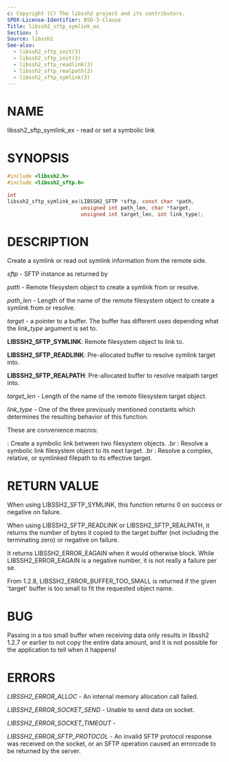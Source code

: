 ```yaml
---
c: Copyright (C) The libssh2 project and its contributors.
SPDX-License-Identifier: BSD-3-Clause
Title: libssh2_sftp_symlink_ex
Section: 3
Source: libssh2
See-also:
  - libssh2_sftp_init(3)
  - libssh2_sftp_init(3)
  - libssh2_sftp_readlink(3)
  - libssh2_sftp_realpath(3)
  - libssh2_sftp_symlink(3)
---
```


# NAME

libssh2_sftp_symlink_ex - read or set a symbolic link

# SYNOPSIS

~~~c
#include <libssh2.h>
#include <libssh2_sftp.h>

int
libssh2_sftp_symlink_ex(LIBSSH2_SFTP *sftp, const char *path,
                        unsigned int path_len, char *target,
                        unsigned int target_len, int link_type);
~~~

# DESCRIPTION

Create a symlink or read out symlink information from the remote side.

*sftp* - SFTP instance as returned by

*path* - Remote filesystem object to create a symlink from or resolve.

*path_len* - Length of the name of the remote filesystem object to
create a symlink from or resolve.

*target* - a pointer to a buffer. The buffer has different uses depending
what the *link_type* argument is set to.

**LIBSSH2_SFTP_SYMLINK**: Remote filesystem object to link to.

**LIBSSH2_SFTP_READLINK**: Pre-allocated buffer to resolve symlink target
into.

**LIBSSH2_SFTP_REALPATH**: Pre-allocated buffer to resolve realpath target
into.

*target_len* - Length of the name of the remote filesystem target object.

*link_type* - One of the three previously mentioned constants which
determines the resulting behavior of this function.

These are convenience macros:

: Create a symbolic link between two filesystem objects.
.br
: Resolve a symbolic link filesystem object to its next target.
.br
: Resolve a complex, relative, or symlinked filepath to its effective target.

# RETURN VALUE

When using LIBSSH2_SFTP_SYMLINK, this function returns 0 on success or negative
on failure.

When using LIBSSH2_SFTP_READLINK or LIBSSH2_SFTP_REALPATH, it returns the
number of bytes it copied to the target buffer (not including the terminating
zero) or negative on failure.

It returns LIBSSH2_ERROR_EAGAIN when it would otherwise block. While
LIBSSH2_ERROR_EAGAIN is a negative number, it is not really a failure per se.

From 1.2.8, LIBSSH2_ERROR_BUFFER_TOO_SMALL is returned if the given 'target'
buffer is too small to fit the requested object name.

# BUG

Passing in a too small buffer when receiving data only results in libssh2
1.2.7 or earlier to not copy the entire data amount, and it is not possible
for the application to tell when it happens!

# ERRORS

*LIBSSH2_ERROR_ALLOC* - An internal memory allocation call failed.

*LIBSSH2_ERROR_SOCKET_SEND* - Unable to send data on socket.

*LIBSSH2_ERROR_SOCKET_TIMEOUT* -

*LIBSSH2_ERROR_SFTP_PROTOCOL* - An invalid SFTP protocol response was
received on the socket, or an SFTP operation caused an errorcode to
be returned by the server.
